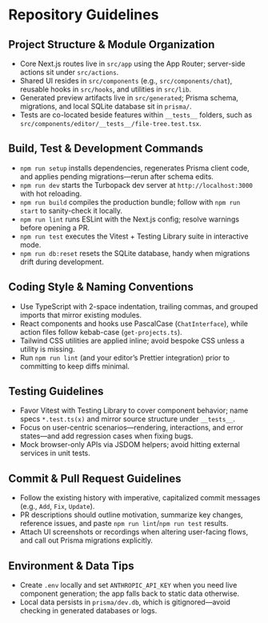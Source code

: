 # Repository Guidelines

## Project Structure & Module Organization
- Core Next.js routes live in `src/app` using the App Router; server-side actions sit under `src/actions`.
- Shared UI resides in `src/components` (e.g., `src/components/chat`), reusable hooks in `src/hooks`, and utilities in `src/lib`.
- Generated preview artifacts live in `src/generated`; Prisma schema, migrations, and local SQLite database sit in `prisma/`.
- Tests are co-located beside features within `__tests__` folders, such as `src/components/editor/__tests__/file-tree.test.tsx`.

## Build, Test & Development Commands
- `npm run setup` installs dependencies, regenerates Prisma client code, and applies pending migrations—rerun after schema edits.
- `npm run dev` starts the Turbopack dev server at `http://localhost:3000` with hot reloading.
- `npm run build` compiles the production bundle; follow with `npm run start` to sanity-check it locally.
- `npm run lint` runs ESLint with the Next.js config; resolve warnings before opening a PR.
- `npm run test` executes the Vitest + Testing Library suite in interactive mode.
- `npm run db:reset` resets the SQLite database, handy when migrations drift during development.

## Coding Style & Naming Conventions
- Use TypeScript with 2-space indentation, trailing commas, and grouped imports that mirror existing modules.
- React components and hooks use PascalCase (`ChatInterface`), while action files follow kebab-case (`get-projects.ts`).
- Tailwind CSS utilities are applied inline; avoid bespoke CSS unless a utility is missing.
- Run `npm run lint` (and your editor’s Prettier integration) prior to committing to keep diffs minimal.

## Testing Guidelines
- Favor Vitest with Testing Library to cover component behavior; name specs `*.test.ts(x)` and mirror source structure under `__tests__`.
- Focus on user-centric scenarios—rendering, interactions, and error states—and add regression cases when fixing bugs.
- Mock browser-only APIs via JSDOM helpers; avoid hitting external services in unit tests.

## Commit & Pull Request Guidelines
- Follow the existing history with imperative, capitalized commit messages (e.g., `Add`, `Fix`, `Update`).
- PR descriptions should outline motivation, summarize key changes, reference issues, and paste `npm run lint`/`npm run test` results.
- Attach UI screenshots or recordings when altering user-facing flows, and call out Prisma migrations explicitly.

## Environment & Data Tips
- Create `.env` locally and set `ANTHROPIC_API_KEY` when you need live component generation; the app falls back to static data otherwise.
- Local data persists in `prisma/dev.db`, which is gitignored—avoid checking in generated databases or logs.
